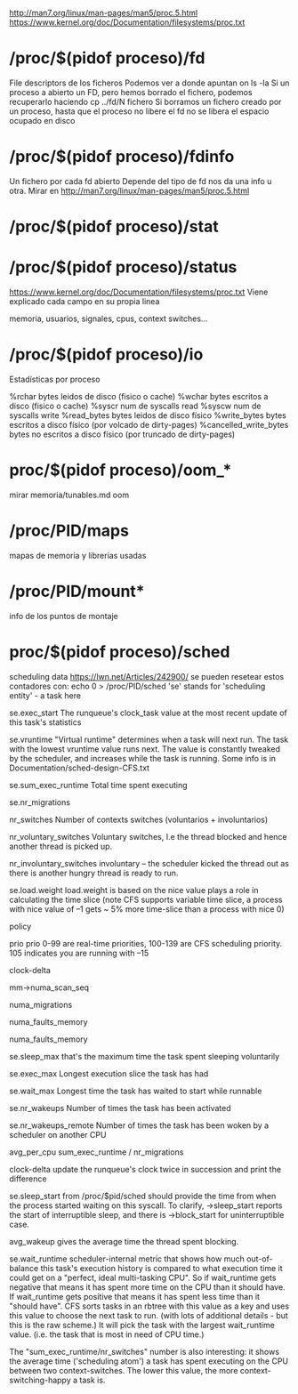 http://man7.org/linux/man-pages/man5/proc.5.html
https://www.kernel.org/doc/Documentation/filesystems/proc.txt

# /proc/$(pidof proceso)/fd
File descriptors de los ficheros
Podemos ver a donde apuntan on ls -la
Si un proceso a abierto un FD, pero hemos borrado el fichero, podemos recuperarlo haciendo cp ../fd/N fichero
Si borramos un fichero creado por un proceso, hasta que el proceso no libere el fd no se libera el espacio ocupado en disco

# /proc/$(pidof proceso)/fdinfo
Un fichero por cada fd abierto
Depende del tipo de fd nos da una info u otra. Mirar en http://man7.org/linux/man-pages/man5/proc.5.html


# /proc/$(pidof proceso)/stat

# /proc/$(pidof proceso)/status
https://www.kernel.org/doc/Documentation/filesystems/proc.txt
Viene explicado cada campo en su propia linea

memoria, usuarios, signales, cpus, context switches...


# /proc/$(pidof proceso)/io
Estadísticas por proceso

%rchar  bytes leidos de disco (fisico o cache)
%wchar  bytes escritos a disco (fisico o cache)
%syscr  num de syscalls read
%syscw  num de syscalls write
%read_bytes  bytes leidos de disco físico
%write_bytes  bytes escritos a disco físico (por volcado de dirty-pages)
%cancelled_write_bytes  bytes no escritos a disco físico (por truncado de dirty-pages)


# proc/$(pidof proceso)/oom_*
mirar memoria/tunables.md oom

# /proc/PID/maps
  mapas de memoria y librerias usadas

# /proc/PID/mount*
  info de los puntos de montaje

# proc/$(pidof proceso)/sched
scheduling data
https://lwn.net/Articles/242900/
se pueden resetear estos contadores con: echo 0 > /proc/PID/sched
'se' stands for 'scheduling entity' - a task here

se.exec_start
     The runqueue's clock_task value at the most recent update of this task's statistics

se.vruntime
     "Virtual runtime" determines when a task will next run. The task with the lowest vruntime value runs next. The value is constantly tweaked by the scheduler, and increases while the task is running. Some info is in Documentation/sched-design-CFS.txt

se.sum_exec_runtime
     Total time spent executing

se.nr_migrations

nr_switches
     Number of contexts switches (voluntarios + involuntarios)

nr_voluntary_switches
     Voluntary switches, I.e the thread blocked and hence another thread is picked up.

nr_involuntary_switches
     involuntary – the scheduler kicked the thread out as there is another hungry thread is ready to run.

se.load.weight
     load.weight is based on the nice value plays a role in calculating the time slice (note CFS supports variable time slice, a process with nice value of –1 gets ~ 5% more time-slice than a process with nice 0)

policy

prio
     prio 0-99 are real-time priorities, 100-139 are CFS scheduling priority. 105 indicates you are running with –15

clock-delta

mm->numa_scan_seq

numa_migrations

numa_faults_memory

numa_faults_memory

se.sleep_max
     that's the maximum time the task spent sleeping voluntarily

se.exec_max
     Longest execution slice the task has had

se.wait_max
     Longest time the task has waited to start while runnable

se.nr_wakeups
     Number of times the task has been activated

se.nr_wakeups_remote
     Number of times the task has been woken by a scheduler on another CPU

avg_per_cpu
     sum_exec_runtime / nr_migrations

clock-delta
     update the runqueue's clock twice in succession and print the difference

se.sleep_start from /proc/$pid/sched should provide the time from when the process started waiting on this syscall.
To clarify, ->sleep_start reports the start of interruptible sleep, and there is ->block_start for uninterruptible case.

avg_wakeup gives the average time the thread spent blocking.

se.wait_runtime
     scheduler-internal metric that shows how much out-of-balance this task's execution history is compared to what execution time it could get on a "perfect, ideal multi-tasking CPU". So if wait_runtime gets negative that means it has spent more time on the CPU than it should have. If wait_runtime gets positive that means it has spent less time than it "should have". CFS sorts tasks in an rbtree with this value as a key and uses this value to choose the next task to run. (with lots of additional details - but this is the raw scheme.) It will pick the task with the largest wait_runtime value. (i.e. the task that is most in need of CPU time.)



The "sum_exec_runtime/nr_switches" number is also interesting: it shows the average time ('scheduling atom') a task has spent executing on the CPU between two context-switches. The lower this value, the more context-switching-happy a task is.



